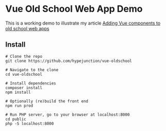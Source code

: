 # Vue Old School Web App Demo

This is a working demo to illustrate my article [Adding Vue components to old school web apps](https://itnext.io/adding-vue-components-to-old-school-web-apps-1f6c2339d599)


## Install

```
# Clone the repo
git clone https://github.com/hypejunction/vue-oldschool

# Navigate to the clone
cd vue-oldschool

# Install dependencies
composer install
npm install

# Optionally (re)build the front end
npm run prod

# Run PHP server, go to your browser at localhost:8000
cd public 
php -S localhost:8000
```
